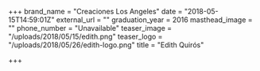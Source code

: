 +++
brand_name = "Creaciones Los Angeles"
date = "2018-05-15T14:59:01Z"
external_url = ""
graduation_year = 2016
masthead_image = ""
phone_number = "Unavailable"
teaser_image = "/uploads/2018/05/15/edith.png"
teaser_logo = "/uploads/2018/05/26/edith-logo.png"
title = "Edith Quirós"

+++
